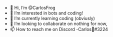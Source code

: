 - 👋 Hi, I’m @CarlosFrog
- 👀 I’m interested in bots and coding!
- 🌱 I’m currently learning coding (obviusly)
- 💞️ I’m looking to collaborate on nothing for now,
- 📫 How to reach me on Discord -Carlos👑#3224

<!---
CarlosFrog/CarlosFrog is a ✨ special ✨ repository because its `README.md` (this file) appears on your GitHub profile.
You can click the Preview link to take a look at your changes.
--->
